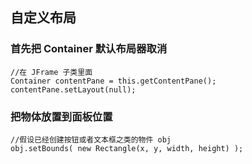 ## 自定义布局

### 首先把 Container 默认布局器取消

```
//在 JFrame 子类里面
Container contentPane = this.getContentPane();
contentPane.setLayout(null);
```

### 把物体放置到面板位置
```
//假设已经创建按钮或者文本框之类的物件 obj
obj.setBounds( new Rectangle(x, y, width, height) );
```

